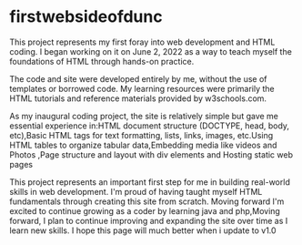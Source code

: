 # firstwebsideofdunc

This project represents my first foray into web development and HTML coding. I began working on it on June 2, 2022 as a way to teach myself the foundations of HTML through hands-on practice.

The code and site were developed entirely by me, without the use of templates or borrowed code. My learning resources were primarily the HTML tutorials and reference materials provided by w3schools.com.

As my inaugural coding project, the site is relatively simple but gave me essential experience in:HTML document structure (DOCTYPE, head, body, etc),Basic HTML tags for text formatting, lists, links, images, etc.Using HTML tables to organize tabular data,Embedding media like videos and Photos ,Page structure and layout with div elements and Hosting static web pages

This project represents an important first step for me in building real-world skills in web development. I'm proud of having taught myself HTML fundamentals through creating this site from scratch. Moving forward I'm excited to continue growing as a coder by learning java and php,Moving forward, I plan to continue improving and expanding the site over time as I learn new skills. I hope this page will much better when i update to v1.0
